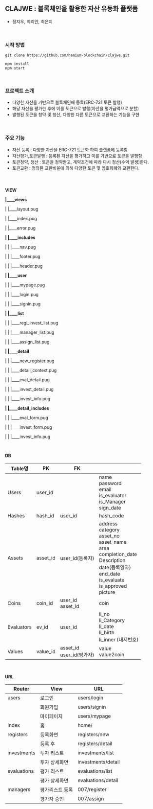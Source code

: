 ## CLAJWE : 블록체인을 활용한 자산 유동화 플랫폼
- 정지우, 최리안, 최은지

<br/>



### 시작 방법

```
git clone https://github.com/hanium-blockchain/clajwe.git

npm install
npm start
```

<br/>


### 프로젝트 소개 

- 다양한 자산을 기반으로 블록체인에 등록(ERC-721 토큰 발행)
- 해당 자산을 평가한 후에 이를 토큰으로 발행(자산을 평가금액으로 분할)
- 발행된 토큰을 청약 및 청산, 다양한 다른 토큰으로 교환하는 기능을 구현

<br/>


### 주요 기능

- 자산 등록 : 다양한 자산을 ERC-721 토큰화 하여 플랫폼에 등록함
- 자산평가,토큰발행 : 등록된 자산을 평가하고 이를 기반으로 토큰을 발행함
- 토큰청약, 청산 : 토큰을 청약받고, 계약조건에 따라 다시 청산(수익 발생)한다.
- 토큰교환 : 정의된 교환비율에 의해 다양한 토큰 및 암호화폐와 교환한다.

<br/>


### 









**VIEW**

**|____views**

|  |____layout.pug

|  |____index.pug

|  |____error.pug

**|  |____includes**

|  |  |____nav.pug

|  |  |____footer.pug

|  |  |____header.pug

**|  |____user**

|  |  |____mypage.pug

|  |  |____login.pug

|  |  |____signin.pug

**|  |____list**

|  |  |____regi_invest_list.pug

|  |  |____manager_list.pug

|  |  |____assign_list.pug

**|  |____detail**

|  |  |____new_register.pug

|  |  |____detail_context.pug

|  |  |____eval_detail.pug

|  |  |____invest_detail.pug

|  |  |____invest_info.pug

**|  |____detail_includes**

|  |  |____eval_form.pug

|  |  |____invest_form.pug

|  |  |____invest_info.pug



<br/>



**DB**

| Table명    | PK       | FK                           |                                                              |
| ---------- | -------- | ---------------------------- | ------------------------------------------------------------ |
| Users      | user_id  |                              | name<br/>password<br/>email<br/>is_evaluator<br/>is_Manager<br/>sign_date               |
| Hashes     | hash_id  | user_id                      | hash_code                                                    |
| Assets     | asset_id | user_id(등록자)              | address<br/>category<br/>asset_no<br/>asset_name<br/>area<br/>completion_date<br/>Description<br/>date(등록일자)<br/>end_date<br/>is_evaluate<br/>is_approved<br/>picture |
| Coins      | coin_id  | user_id<br />asset_id        | coin                                                         |
| Evaluators | ev_id    | user_id                      | li_no<br/>li_Category<br/>li_date<br/>li_birth<br/>li_inner (내지번호) |
| Values     | value_id | asset_id<br/>user_id(평가자) | value<br/>value2coin                                         |



<br/>



**URL**

| Router      | View             | URL                |
| ----------- | ---------------- | ------------------ |
| users       | 로그인           | users/login        |
|             | 회원가입         | users/signin       |
|             | 마이페이지       | users/mypage       |
| index       | 홈               | home/              |
| registers   | 등록화면         | registers/new      |
|             | 등록 후          | registers/detail   |
| investments | 투자 리스트      | investments/list   |
|             | 투자 상세화면    | investments/detail |
| evaluations | 평가 리스트      | evaluations/list   |
|             | 평가 상세화면    | evaluations/detail |
| managers    | 평가리스트  등록 | 007/register       |
|             | 평가자 승인      | 007/assign         |







